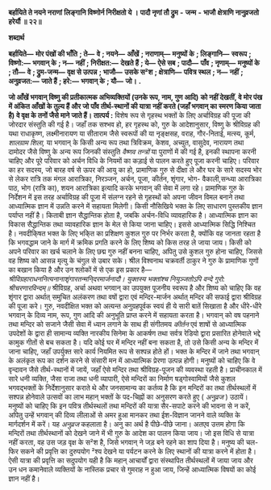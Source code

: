  **बर्हायिते ते नयने नराणां** **लिङ्गानि विष्णोर्न निरीक्षतो ये ।** **पादौ नृणां तौ द्रुम** **-** **जन्म** **-** **भाजौ** **क्षेत्राणि नानुव्रजतो हरेर्यौ ॥ २२॥** 

**शब्दार्थ** 

**बर्हायिते—** **मोर पंखों की भाँति** **; ते—** **वे** **; नयने—** **आँखें** **; नराणाम्—** **मनुष्यों के** **; लिङ्गानि—** **स्वरूप** **; विष्णो:—** **भगवान् के** **; न—** **नहीं** **; निरीक्षत:—** **देखते हैं** **; ये—** **ऐसे सब** **; पादौ—** **पाँव** **; नृणाम्—** **मनुष्यों के** **; तौ—** **वे** **; द्रुम-जन्म—** **वृक्ष से उत्पन्न** **; भाजौ—** **उसके स²श** **; क्षेत्राणि—** **पवित्र स्थल** **; न—** **नहीं** **; अनुव्रजत:—** **जाते हैं** **; हरे:—** **भगवान् के** **; यौ—** **जो।** **.** 

**जो आँखें भगवान् विष्णु की प्रतीकात्मक अभिव्यक्तियों (उनके रूप, नाम, गुण आदि)** **को नहीं देखतीं, वे मोर पंख में अंकित आँखों के तुल्य हैं और जो पाँव तीर्थ-स्थानों की यात्रा** **नहीं करते (जहाँ भगवान् का स्मरण किया जाता है) वे वृक्ष के तनों जैसे माने जाते हैं।** **तात्पर्य :** विशेष रूप से गृहस्थ भक्तों के लिए अर्चाविग्रह की पूजा की जोरदार संस्तुति की गई है। जहाँ तक सश्भव हो, हर गृहस्थ को, गुरु के आदेशानुसार, विष्णु के श्रीविग्रह की यथा राधाकृष्ण, लक्ष्मीनारायण या सीताराम जैसे स्वरूपों की या नृङ्क्षसह, वराह, गौर-निताई, मत्स्य, कूर्म, *शालग्राम* *शिला,* या भगवान् के किसी अन्य रूप तथा त्रिविक्रम, केशव, अच्युत, वासुदेव, नारायण तथा दामोदर जैसे विष्णु के अन्य रूप जिनकी संस्तुति *वैष्णव तन्त्रों* या पुराणों में की गई है, इनकी स्थापना करनी चाहिए और पूरे परिवार को अर्चन विधि के नियमों का कड़ाई से पालन करते हुए पूजा करनी चाहिए। परिवार का हर सदस्य, जो बारह वर्ष से ऊपर की आयु का हो, प्रामाणिक गुरु से दीक्षा ले और घर के सारे सदस्य भोर से लेकर रात्रि तक मंगल आरात्रिका, निरञ्जन, अर्चन, पूजा, कीर्तन, शृंगार, भोग- वैकाली,सन्ध्या आरात्रिका पाठ, भोग (रात्रि का), शयन आरात्रिका इत्यादि करके भगवान् की सेवा में लगा रहे। प्रामाणिक गुरु के निर्देशन में इस तरह अर्चाविग्रह की पूजा में संलग्न रहने से गृहस्थों को अपना जीवन विमल बनाने तथा आध्यात्मिक ज्ञान में उन्नति करने में सहायता मिलेगी। किसी नौसिखिये भक्त के लिए साधारण पुस्तकीय ज्ञान पर्याप्त नहीं है। किताबी ज्ञान सैद्धान्तिक होता है, जबकि अर्चन-विधि व्यावहारिक है। आध्यात्मिक ज्ञान का विकास सैद्धान्तिक तथा व्यावहारिक ज्ञान के मेल से किया जाना चाहिए। इससे आध्यात्मिक सिद्धि निश्चित है। नवदीकि्षत भक्त के लिए भकि्त का प्रशिक्षण कुशल गुरु पर निर्भर करता है, क्योंकि वह जानता रहता है कि भगवद्धाम जाने के मार्ग में क्रमिक प्रगति करने के लिए शिष्य को किस तरह ले जाया जाय। किसी को अपने परिवार का खर्च चलाने के लिए छद्म गुरु नहीं बनना चाहिए, अपितु उसे कुशल गुरु होना चाहिए, जिससे वह शिष्य को आसन्न मृत्यु के चंगुल से उबार सके। श्रील विश्वनाथ चक्रवर्ती ठाकुर ने गुरु के प्रामाणिक गुणों का बखान किया है और उन श्लोकों में से एक इस प्रकार है— *श्रीविग्रहाराधननित्यनानाशृंगारतन्मनि्दरमार्जनादौ।* *युक्तस्य भक्तांश्च नियुञ्जतोऽपि वन्दे गुरो: श्रीचरणारविन्दम्॥* श्रीविग्रह, अर्चा अथवा भगवान् का उपयुक्त पूजनीय स्वरूप है और शिष्य को चाहिए कि वह शृंगार द्वारा अर्थात् समुचित अलंकरण तथा वषों द्वारा एवं मन्दिर-मार्जन अर्थात् मन्दिर की सफाई द्वारा श्रीविग्रह की पूजा करे। गुरु, नवदीक्षित भक्त को अत्यन्त अनुग्रहपूर्वक स्वयं ही ये सारी बातें सिखाता है और धीरे-धीरे भगवान् के दिव्य नाम, रूप, गुण आदि की अनुभूति प्राप्त करने में सहायता करता है। भगवान् को वष पहनाने तथा मन्दिर को सजाने जैसी सेवा में ध्यान लगाने के साथ ही संगीतमय *कीर्तन* एवं शाषों से आध्यात्मिक उपदेशों के द्वारा ही सामान्य व्यक्ति नारकीय सिनेमा के आकर्षण तथा सर्वत्र रेडियो द्वारा प्रसारित होनेवाले भद्दे कामुक गीतों से बच सकता है। यदि कोई घर में मन्दिर नहीं बना सकता है, तो उसे किसी अन्य के मन्दिर में जाना चाहिए, जहाँ उपर्युक्त सारे कार्य नियमित रूप से सश्पन्न होते हों। भक्त के मन्दिर में जाने तथा भगवान् के अलंकृत रूप का दर्शन करने से संसारी मन में आध्यात्मिक प्रेरणा उत्पन्न होगी। मनुष्यों को चाहिए कि वे वृन्दावन जैसे तीर्थ-स्थानों में जायें, जहाँ ऐसे मन्दिर तथा श्रीविग्रह-पूजन की व्यवस्था रहती है। प्राचीनकाल में सारे धनी व्यक्ति, जैसा राजा तथा धनी व्यापारी, ऐसे मन्दिरों का निर्माण षड्गोस्वामियों जैसे कुशल भगवद्भक्तों के निर्देशानुसार कराते थे और जनसामान्य का कर्तव्य है कि इन मन्दिरों का तथा तीर्थस्थलों में सश्पन्न होनेवाले उत्सवों का लाभ महान् भक्तों के पद-चिह्नों का अनुसरण करते हुए ( *अनुव्रज* ) उठायें। मनुष्यों को चाहिए कि इन पवित्र तीर्थस्थलों तथा मन्दिरों की यात्रा सैर-सपाटे करने की भावना से न करें, अपितु उन्हें भगवान् की दिव्य लीलाओं से अमर हुआ मानकर तथा ईश-विज्ञान जानने वाले व्यक्ति के मार्गदर्शन में करें। यह *अनुव्रज* कहलाता है। अनु का अर्थ है पीछे-पीछे जाना। अतएव उत्तम होगा कि मन्दिरों तथा तीर्थस्थानों को देखने जाने में भी गुरु के आदेश का पालन किया जाय। जो इस विधि से यात्रा नहीं करता, वह उस जड़ वृक्ष के स²श है, जिसे भगवान् ने जड़ बने रहने का शाप दिया है। मनुष्य की चल-फिर सकने की प्रवृत्ति का दुरुपयोग ²श्य देखने या पर्यटन करने के लिए स्थानों की यात्रा करने में होता है। ऐसी यात्रा की प्रवृत्ति का सदुपयोग यही है कि महान् आचार्यों द्वारा संस्थापित तीर्थस्थलों में जाया जाय और उन धन कमानेवाले व्यक्तियों के नास्तिक प्रचार से गुमराह न हुआ जाय, जिन्हें आध्यात्मिक विषयों का कोई ज्ञान नहीं है। 